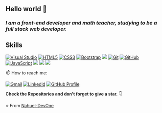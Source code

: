## Hello world 👋

<!--

- 🔭 I’m currently working on ...
- 🌱 I’m currently learning ...
- 👯 I’m looking to collaborate on ...
- 🤔 I’m looking for help with ...
- 💬 Ask me about ...
- 📫 How to reach me: ...
- 😄 Pronouns: ...
- ⚡ Fun fact: ...
[![Telegram](https://img.shields.io/badge/-TELEGRAM-2CA5E0?style=for-the-badge&logo=telegram&logoColor=white)](https://t.me/adamalston)
[![Gmail](https://img.shields.io/badge/-GMAIL-D14836?style=for-the-badge&logo=gmail&logoColor=white)](mailto:aalston9@gmail.com)
[![Contact Me](https://img.shields.io/badge/Gmail-informational?style=for-the-badge&logo=Mail.Ru&logoColor=fff&color=23272d)](mailto:nahuel.developer1@gmail.com)
[![LinkedIn](https://img.shields.io/badge/-LINKEDIN-0077B5?style=for-the-badge&logo=linkedin&logoColor=white)](https://www.linkedin.com/in/adammalston/)
[![adamalston.com](https://img.shields.io/badge/-ADAMALSTON.COM-000000?style=for-the-badge&logo=react&logoColor=white)](https://www.adamalston.com/)
![C](https://img.shields.io/badge/-C-000000?style=flat&logo=c)
![C++](https://img.shields.io/badge/-C++-000000?style=flat&logo=c%2B%2B)
![Clojure](https://img.shields.io/badge/-Clojure-000000?style=flat&logo=clojure)
![HTML5](https://img.shields.io/badge/-HTML5-000000?style=flat&logo=html5)
![Java](https://img.shields.io/badge/-Java-000000?style=flat&logo=java)
![JavaScript](https://img.shields.io/badge/-JavaScript-000000?style=flat&logo=javascript)
![Python](https://img.shields.io/badge/-Python-000000?style=flat&logo=python)
![TypeScript](https://img.shields.io/badge/-TypeScript-000000?style=flat&logo=typescript)
![SQL](https://img.shields.io/badge/-SQL-000000?style=flat&logo=postgresql)
![Git](https://img.shields.io/badge/-Git-222222?style=flat&logo=git&logoColor=F05032)
![GitHub](https://img.shields.io/badge/-GitHub-222222?style=flat&logo=github&logoColor=181717)
![Jira](https://img.shields.io/badge/-Jira-222222?style=flat&logo=jira-software&logoColor=white&logoColor=0052CC)
![jQuery](https://img.shields.io/badge/-jQuery-222222?style=flat&logo=jQuery&logoColor=0769AD)
![Linux](https://img.shields.io/badge/-Linux-222222?style=flat&logo=linux&logoColor=FCC624)
![Node.js](https://img.shields.io/badge/-Node.js-222222?style=flat&logo=node.js&logoColor=339933)
![React](https://img.shields.io/badge/-React-222222?style=flat&logo=React&logoColor=61DAFB)
![Java Spring](https://img.shields.io/badge/-Spring-222222?style=flat&logo=spring&logoColor=6DB33F)
![TCP/IP](https://img.shields.io/badge/-TCP/IP-222222?style=flat&logo=cisco&logoColor=white)
![XCode](https://img.shields.io/badge/-XCode-222222?style=flat&logo=XCode&logoColor=1575F9)
-->

### *I am a front-end developer and math teacher, studying to be a full stack web developer.*

## Skills

[![Visual Studio](https://img.shields.io/badge/-007ACC?style=flat&logo=Visual-Studio-Code&logoColor=white&link=https://github.com/Quananhle "Visual Studio")](https://github.com/Quananhle)
[![HTML5](https://img.shields.io/badge/-HTML5-E34F26?style=flat&logo=html5&logoColor=white&link=https://github.com/Quananhle/Front-End-Dev)](https://github.com/Quananhle/Front-End-Dev)
[![CSS3](https://img.shields.io/badge/-CSS3-1572B6?style=flat&logo=css3&link=https://github.com/Quananhle/Front-End-Dev)](https://github.com/Quananhle/Front-End-Dev)
[![Bootstrap](https://img.shields.io/badge/-Bootstrap-purple?style=flat&logo=bootstrap&link=https://github.com/Quananhle/Front-End-Dev)](https://github.com/Quananhle/Front-End-Dev)
<img src="https://img.shields.io/badge/-Sass-cc6699?style=flat&logo=sass&logoColor=ffffff">
[![Git](https://img.shields.io/badge/-Git-23272d?style=flat&logo=git&link=https://github.com/Quananhle)](https://github.com/Quananhle)
[![GitHub](https://img.shields.io/badge/-GitHub-23272d?style=flat&logo=github&link=https://github.com/Quananhle)](https://github.com/Quananhle)
[![JavaScript](https://img.shields.io/badge/-JavaScript-23272d?style=flat&logo=javascript&link=https://github.com/Quananhle/Front-End-Dev)](https://github.com/Quananhle/Front-End-Dev)
<img src="https://img.shields.io/badge/-React-23272d?style=flat&logo=react&logoColor=00c8ff">
<img src="https://img.shields.io/badge/-Firebase-FFA611?style=flat&logo=firebase&logoColor=FFFFFF">
<img src="https://img.shields.io/badge/-Node.js-3C873A?style=flat&logo=Node.js&logoColor=white">


📫 How to reach me:

[![Gmail](https://img.shields.io/badge/-GMAIL-D14836?style=for-the-badge&logo=gmail&logoColor=white)](mailto:nahuel.developer1@gmail.com)
[![LinkedId](https://img.shields.io/badge/LinkedIn-informational?style=for-the-badge&logo=linkedin&logoColor=fff&color=0077B5)](https://www.linkedin.com/in/nahuel-developer/)
[![GitHub Profile](https://img.shields.io/badge/GitHub-informational?style=for-the-badge&logo=GitHub&logoColor=fff&color=grey)](https://github.com/Nahuel-DevOne)


**Check the Repositories and don't forget to give a star.** 👇

:star: From [Nahuel-DevOne](https://github.com/Nahuel-DevOne)



